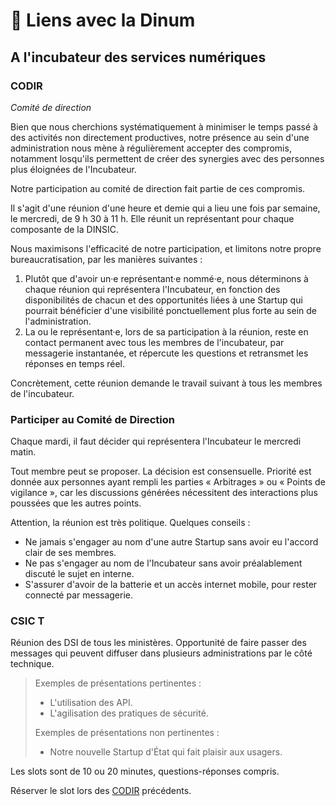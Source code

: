 # 🔗 Liens avec la Dinum

## A l'incubateur des services numériques

### CODIR

_Comité de direction_

Bien que nous cherchions systématiquement à minimiser le temps passé à des activités non directement productives, notre présence au sein d'une administration nous mène à régulièrement accepter des compromis, notamment losqu'ils permettent de créer des synergies avec des personnes plus éloignées de l'Incubateur.

Notre participation au comité de direction fait partie de ces compromis.

Il s'agit d'une réunion d'une heure et demie qui a lieu une fois par semaine, le mercredi, de 9 h 30 à 11 h. Elle réunit un représentant pour chaque composante de la DINSIC.

Nous maximisons l'efficacité de notre participation, et limitons notre propre bureaucratisation, par les manières suivantes :

1. Plutôt que d'avoir un·e représentant·e nommé·e, nous déterminons à chaque réunion qui représentera l'Incubateur, en fonction des disponibilités de chacun et des opportunités liées à une Startup qui pourrait bénéficier d'une visibilité ponctuellement plus forte au sein de l'administration.
2. La ou le représentant·e, lors de sa participation à la réunion, reste en contact permanent avec tous les membres de l'incubateur, par messagerie instantanée, et répercute les questions et retransmet les réponses en temps réel.

Concrètement, cette réunion demande le travail suivant à tous les membres de l'incubateur.

### Participer au Comité de Direction

Chaque mardi, il faut décider qui représentera l'Incubateur le mercredi matin.

Tout membre peut se proposer. La décision est consensuelle. Priorité est donnée aux personnes ayant rempli les parties « Arbitrages » ou « Points de vigilance », car les discussions générées nécessitent des interactions plus poussées que les autres points.

Attention, la réunion est très politique. Quelques conseils :

* Ne jamais s'engager au nom d'une autre Startup sans avoir eu l'accord clair de ses membres.
* Ne pas s'engager au nom de l'Incubateur sans avoir préalablement discuté le sujet en interne.
* S'assurer d'avoir de la batterie et un accès internet mobile, pour rester connecté par messagerie.

### CSIC T

Réunion des DSI de tous les ministères. Opportunité de faire passer des messages qui peuvent diffuser dans plusieurs administrations par le côté technique.

> Exemples de présentations pertinentes :
>
> * L'utilisation des API.
> * L'agilisation des pratiques de sécurité.
>
> Exemples de présentations non pertinentes :
>
> * Notre nouvelle Startup d'État qui fait plaisir aux usagers.

Les slots sont de 10 ou 20 minutes, questions-réponses compris.

Réserver le slot lors des [CODIR](https://github.com/sgmap/beta.gouv.fr/wiki/Lien-avec-la-DINSIC#codir) précédents.

